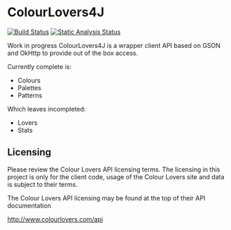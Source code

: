 ColourLovers4J
==============

[![Build Status](https://travis-ci.org/DFStoneburner/ColourLovers4J.svg)](https://travis-ci.org/DFStoneburner/ColourLovers4J)
[![Static Analysis Status](https://scan.coverity.com/projects/6210/badge.svg)](https://scan.coverity.com/projects/dfstoneburner-colourlovers4j)

Work in progress ColourLovers4J is a wrapper client API based on GSON and OkHttp to provide out of the box access.

Currently complete is:
* Colours
* Palettes
* Patterns

Which leaves incompleted:
* Lovers
* Stats

Licensing
---------

Please review the Colour Lovers API licensing terms. The licensing in this project is only for the client code, usage
of the Colour Lovers site and data is subject to their terms.

The Colour Lovers API licensing may be found at the top of their API documentation

http://www.colourlovers.com/api
